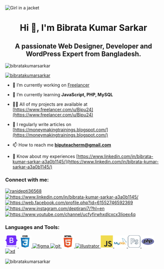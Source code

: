 <img src="[img_girl.jpg](https://media.licdn.com/dms/image/v2/D5616AQEnf8K1MiS4yg/profile-displaybackgroundimage-shrink_350_1400/profile-displaybackgroundimage-shrink_350_1400/0/1719578904575?e=1742428800&v=beta&t=c9O2Puw61LaT6_XUS6iRixiyv4sIMYf6aPqvjzrQwcg)" alt="Girl in a jacket" width="500" height="600">
<h1 align="center">Hi 👋, I'm Bibrata Kumar Sarkar</h1>
<h2 align="center">A passionate Web Designer, Developer and WordPress Expert from Bangladesh.</h2>

<p align="left"> <img src="https://komarev.com/ghpvc/?username=bibratakumarsarkar&label=Profile%20views&color=0e75b6&style=flat" alt="bibratakumarsarkar" /> </p>

<p align="left"> <a href="https://github.com/ryo-ma/github-profile-trophy"><img src="https://github-profile-trophy.vercel.app/?username=bibratakumarsarkar" alt="bibratakumarsarkar" /></a> </p>

- 🔭 I’m currently working on [Freelancer](https://www.freelancer.com/u/Bipu24)

- 🌱 I’m currently learning **JavaScript, PHP, MySQL**

- 👨‍💻 All of my projects are available at [https://www.freelancer.com/u/Bipu24](https://www.freelancer.com/u/Bipu24)

- 📝 I regularly write articles on [https://moneymakingtrainings.blogspot.com/](https://moneymakingtrainings.blogspot.com/)

- 📫 How to reach me **biputeacherm@gmail.com**

- 📄 Know about my experiences [https://www.linkedin.com/in/bibrata-kumar-sarkar-a3a0b1145/](https://www.linkedin.com/in/bibrata-kumar-sarkar-a3a0b1145/)

<h3 align="left">Connect with me:</h3>
<p align="left">
<a href="https://twitter.com/ranidepti36568" target="blank"><img align="center" src="https://raw.githubusercontent.com/rahuldkjain/github-profile-readme-generator/master/src/images/icons/Social/twitter.svg" alt="ranidepti36568" height="30" width="40" /></a>
<a href="https://linkedin.com/in/https://www.linkedin.com/in/bibrata-kumar-sarkar-a3a0b1145/" target="blank"><img align="center" src="https://raw.githubusercontent.com/rahuldkjain/github-profile-readme-generator/master/src/images/icons/Social/linked-in-alt.svg" alt="https://www.linkedin.com/in/bibrata-kumar-sarkar-a3a0b1145/" height="30" width="40" /></a>
<a href="https://fb.com/https://web.facebook.com/profile.php?id=61552746592369" target="blank"><img align="center" src="https://raw.githubusercontent.com/rahuldkjain/github-profile-readme-generator/master/src/images/icons/Social/facebook.svg" alt="https://web.facebook.com/profile.php?id=61552746592369" height="30" width="40" /></a>
<a href="https://instagram.com/https://www.instagram.com/deptirani7/?hl=en" target="blank"><img align="center" src="https://raw.githubusercontent.com/rahuldkjain/github-profile-readme-generator/master/src/images/icons/Social/instagram.svg" alt="https://www.instagram.com/deptirani7/?hl=en" height="30" width="40" /></a>
<a href="https://www.youtube.com/c/https://www.youtube.com/channel/ucfyfirwhxdlcxcx3lioex4q" target="blank"><img align="center" src="https://raw.githubusercontent.com/rahuldkjain/github-profile-readme-generator/master/src/images/icons/Social/youtube.svg" alt="https://www.youtube.com/channel/ucfyfirwhxdlcxcx3lioex4q" height="30" width="40" /></a>
</p>

<h3 align="left">Languages and Tools:</h3>
<p align="left"> <a href="https://getbootstrap.com" target="_blank" rel="noreferrer"> <img src="https://raw.githubusercontent.com/devicons/devicon/master/icons/bootstrap/bootstrap-plain-wordmark.svg" alt="bootstrap" width="40" height="40"/> </a> <a href="https://www.w3schools.com/css/" target="_blank" rel="noreferrer"> <img src="https://raw.githubusercontent.com/devicons/devicon/master/icons/css3/css3-original-wordmark.svg" alt="css3" width="40" height="40"/> </a> <a href="https://www.figma.com/" target="_blank" rel="noreferrer"> <img src="https://www.vectorlogo.zone/logos/figma/figma-icon.svg" alt="figma" width="40" height="40"/> </a> <a href="https://git-scm.com/" target="_blank" rel="noreferrer"> <img src="https://www.vectorlogo.zone/logos/git-scm/git-scm-icon.svg" alt="git" width="40" height="40"/> </a> <a href="https://www.w3.org/html/" target="_blank" rel="noreferrer"> <img src="https://raw.githubusercontent.com/devicons/devicon/master/icons/html5/html5-original-wordmark.svg" alt="html5" width="40" height="40"/> </a> <a href="https://www.adobe.com/in/products/illustrator.html" target="_blank" rel="noreferrer"> <img src="https://www.vectorlogo.zone/logos/adobe_illustrator/adobe_illustrator-icon.svg" alt="illustrator" width="40" height="40"/> </a> <a href="https://developer.mozilla.org/en-US/docs/Web/JavaScript" target="_blank" rel="noreferrer"> <img src="https://raw.githubusercontent.com/devicons/devicon/master/icons/javascript/javascript-original.svg" alt="javascript" width="40" height="40"/> </a> <a href="https://www.mysql.com/" target="_blank" rel="noreferrer"> <img src="https://raw.githubusercontent.com/devicons/devicon/master/icons/mysql/mysql-original-wordmark.svg" alt="mysql" width="40" height="40"/> </a> <a href="https://www.photoshop.com/en" target="_blank" rel="noreferrer"> <img src="https://raw.githubusercontent.com/devicons/devicon/master/icons/photoshop/photoshop-line.svg" alt="photoshop" width="40" height="40"/> </a> <a href="https://www.php.net" target="_blank" rel="noreferrer"> <img src="https://raw.githubusercontent.com/devicons/devicon/master/icons/php/php-original.svg" alt="php" width="40" height="40"/> </a> <a href="https://www.adobe.com/products/xd.html" target="_blank" rel="noreferrer"> <img src="https://cdn.worldvectorlogo.com/logos/adobe-xd.svg" alt="xd" width="40" height="40"/> </a> </p>

<p><img align="center" src="https://github-readme-stats.vercel.app/api/top-langs?username=bibratakumarsarkar&show_icons=true&locale=en&layout=compact" alt="bibratakumarsarkar" /></p>
